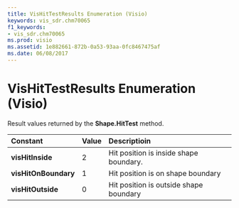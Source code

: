 ```yaml
---
title: VisHitTestResults Enumeration (Visio)
keywords: vis_sdr.chm70065
f1_keywords:
- vis_sdr.chm70065
ms.prod: visio
ms.assetid: 1e882661-872b-0a53-93aa-0fc8467475af
ms.date: 06/08/2017
---
```



# VisHitTestResults Enumeration (Visio)

Result values returned by the **Shape.HitTest** method.



|**Constant**|**Value**|**Descriptioin**|
|:-----|:-----|:-----|
| **visHitInside**|2|Hit position is inside shape boundary.|
| **visHitOnBoundary**|1|Hit position is on shape boundary|
| **visHitOutside**|0|Hit position is outside shape boundary|

